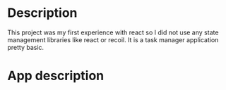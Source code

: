 # Description

This project was my first experience with react so I did not use any state management libraries like react or recoil. It is a task manager application pretty basic.

# App description

